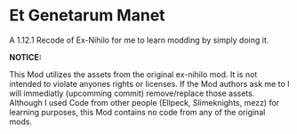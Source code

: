 # Et Genetarum Manet

A 1.12.1 Recode of Ex-Nihilo for me to learn modding by simply doing it.

**NOTICE:**

This Mod utilizes the assets from the original ex-nihilo mod.
It is not intended to violate anyones rights or licenses.
If the Mod authors ask me to I will immediatly (upcomming commit) remove/replace those assets.
Although I used Code from other people (Ellpeck, Slimeknights, mezz) for learning purposes, this Mod contains no code from any of the original mods.